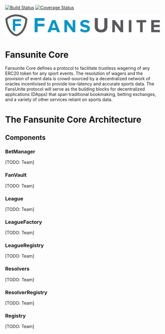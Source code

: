 [![Build Status](https://travis-ci.org/fansunite/fansunite-core.svg?branch=development)](https://travis-ci.org/fansunite/fansunite-core)
[![Coverage Status](https://coveralls.io/repos/github/fansunite/fansunite-core/badge.svg?branch=development)](https://coveralls.io/github/fansunite/fansunite-core?branch=development)

![Fansunite logo](fansunite.png)

# Fansunite Core

Fansunite Core defines a protocol to facilitate trustless wagering of any ERC20 token for any sport events. The resolution of wagers and the provision of event data is crowd-sourced by a decentralized network of oracles incentivised to provide low-latency and accurate sports data. The FansUnite protocol will serve as the building blocks for decentralized applications (DApps) that span traditional bookmaking, betting exchanges, and a variety of other services reliant on sports data.

# The Fansunite Core Architecture

## Components

### BetManager
[TODO: Team]

### FanVault
[TODO: Team]

### League
[TODO: Team]

### LeagueFactory
[TODO: Team]

### LeagueRegistry
[TODO: Team]

### Resolvers
[TODO: Team]

### ResolverRegistry
[TODO: Team]

### Registry
[TODO: Team]
